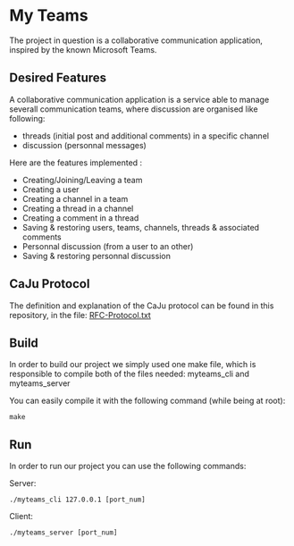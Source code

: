 # My Teams
The project in question is a collaborative communication application, inspired by the known Microsoft Teams.

## Desired Features
A collaborative communication application is a service able to manage severall communication teams, where discussion are organised like following:

- threads (initial post and additional comments) in a specific channel
- discussion (personnal messages)

Here are the features implemented :

- Creating/Joining/Leaving a team
- Creating a user
- Creating a channel in a team
- Creating a thread in a channel
- Creating a comment in a thread
- Saving & restoring users, teams, channels, threads & associated comments
- Personnal discussion (from a user to an other)
- Saving & restoring personnal discussion

## CaJu Protocol
The definition and explanation of the CaJu protocol can be found in this repository, in the file: [RFC-Protocol.txt](https://github.com/EpitechPromo2027/B-NWP-400-PAR-4-1-myteams-julia.marcal-bomfa/blob/main/RFC-Protocol.txt)

## Build
In order to build our project we simply used one make file, which is responsible to compile both of the files needed: myteams_cli and myteams_server

You can easily compile it with the following command (while being at root):

```
make
```

## Run
In order to run our project you can use the following commands:

Server:
```
./myteams_cli 127.0.0.1 [port_num]
```

Client:
```
./myteams_server [port_num]
```
